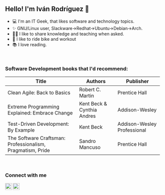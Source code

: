 ## Hello! I'm Iván Rodríguez 👋

- 💻 I'm an IT Geek, that likes software and technology topics.
- ✨ GNU/Linux user,  Slackware->Redhat->Ubuntu->Debian->Arch.
- 🧑‍🏫 I like to share knowledge and teaching when asked. 
- 🚴 I like to ride bike and workout
- 📚 I love reading.

<br />

### Software Development books that I'd recommend:

| Title | Authors | Publisher |
|-------|---------|-----------|
| Clean Agile: Back to Basics | Robert C. Martin | Prentice Hall |
| Extreme Programming Explained: Embrace Change | Kent Beck & Cynthia Andres | Addison-Wesley |
| Test-Driven Development: By Example | Kent Beck | Addison-Wesley Professional |
| The Software Craftsman: Professionalism, Pragmatism, Pride | Sandro Mancuso | Prentice Hall |

<br />

### Connect with me
[<img align="left" alt="Ivan Rodriguez | LinkedIn" width="22px" src="https://cdn.jsdelivr.net/npm/simple-icons@v3/icons/linkedin.svg" />](https://www.linkedin.com/in/ivanrodriguezsalguero/)
[<img align="left" alt="Ivan Rodriguez | Twitter" width="22px" src="https://cdn.jsdelivr.net/npm/simple-icons@v3/icons/twitter.svg" />](https://twitter.com/irodriguezsalgu)